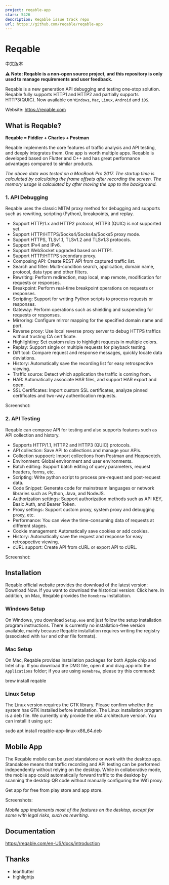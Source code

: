 ```yaml
---
project: reqable-app
stars: 5426
description: Reqable issue track repo
url: https://github.com/reqable/reqable-app
---
```


Reqable
=======

中文版本

⚠️ **Note: Reqable is a non-open source project, and this repository is only used to manage requirements and user feedback.**

Reqable is a new generation API debugging and testing one-stop solution. Reqable fully supports HTTP1 and HTTP2 and partially supports HTTP3(QUIC). Now available on `Windows`, `Mac`, `Linux`, `Android` and `iOS`.

Website: https://reqable.com

What is Reqable?
----------------

**Reqable = Fiddler + Charles + Postman**

Reqable implements the core features of traffic analysis and API testing, and deeply integrates them. One app is worth multiple apps. Reqable is developed based on Flutter and C++ and has great performance advantages compared to similar products.

_The above data was tested on a MacBook Pro 2017. The startup time is calculated by calculating the frame offsets after recording the screen. The memory usage is calculated by after moving the app to the background._

### 1\. API Debugging

Reqable uses the classic MITM proxy method for debugging and supports such as rewriting, scripting (Python), breakpoints, and replay.

-   Support HTTP/1.x and HTTP2 protocol, HTTP3 (QUIC) is not supported yet.
-   Support HTTP/HTTPS/Socks4/Socks4a/Socks5 proxy mode.
-   Support HTTPS, TLSv1.1, TLSv1.2 and TLSv1.3 protocols.
-   Support IPv4 and IPv6.
-   Support WebSocket upgraded based on HTTP1.
-   Support HTTP/HTTPS secondary proxy.
-   Composing API: Create REST API from captured traffic list.
-   Search and filter: Multi-condition search, application, domain name, protocol, data type and other filters.
-   Rewriting: Perform redirection, map local, map remote, modification for requests or responses.
-   Breakpoint: Perform real-time breakpoint operations on requests or responses.
-   Scripting: Support for writing Python scripts to process requests or responses.
-   Gateway: Perform operations such as shielding and suspending for requests or responses.
-   Mirroring: Configure mirror mapping for the specified domain name and port.
-   Reverse proxy: Use local reverse proxy server to debug HTTPS traffics without trusting CA certificate.
-   Highlighting: Set custom rules to highlight requests in multiple colors.
-   Replay: Support single or multiple requests for playback testing.
-   Diff tool: Compare request and response messages, quickly locate data deviations.
-   History: Automatically save the recording list for easy retrospective viewing.
-   Traffic source: Detect which application the traffic is coming from.
-   HAR: Automatically associate HAR files, and support HAR export and open.
-   SSL Certificates: Import custom SSL certificates, analyze pinned certificates and two-way authentication requests.

Screenshot:

### 2\. API Testing

Reqable can compose API for testing and also supports features such as API collection and history.

-   Supports HTTP/1.1, HTTP2 and HTTP3 (QUIC) protocols.
-   API collection: Save API to collections and manage your APIs.
-   Collection suppoert: Import collections from Postman and Hoppscotch.
-   Environment: Global environment and user environments.
-   Batch editing: Support batch editing of query parameters, request headers, forms, etc.
-   Scripting: Write python script to process pre-request and post-request data.
-   Code Snippet: Generate code for mainstream languages ​​or network libraries such as Python, Java, and NodeJS.
-   Authorization settings: Support authorization methods such as API KEY, Basic Auth, and Bearer Token.
-   Proxy settings: Support custom proxy, system proxy and debugging proxy, etc.
-   Performance: You can view the time-consuming data of requests at different stages.
-   Cookie management: Automatically save cookies or add cookies.
-   History: Automatically save the request and response for easy retrospective viewing.
-   cURL support: Create API from cURL or export API to cURL.

Screenshot:

Installation
------------

Reqable official website provides the download of the latest version: Download Now. If you want to download the historical version: Click here. In addition, on Mac, Reqable provides the `Homebrew` installation.

### Windows Setup

On Windows, you download `Setup.exe` and just follow the setup installation program instructions. There is currently no installation-free version available, mainly because Reqable installation requires writing the registry (associated with `har` and other file formats).

### Mac Setup

On Mac, Reqable provides installation packages for both Apple chip and Intel chip. If you download the DMG file, open it and drag app into the `Applications` folder; if you are using `Homebrew`, please try this command:

brew install reqable

### Linux Setup

The Linux version requires the GTK library. Please confirm whether the system has GTK installed before installation. The Linux installation program is a deb file. We currently only provide the x64 architecture version. You can install it using `apt`:

sudo apt install reqable-app-linux-x86\_64.deb

Mobile App
----------

The Reqable mobile can be used standalone or work with the desktop app. Standalone means that traffic recording and API testing can be performed independently without relying on the desktop. While in collaborative mode, the mobile app could automatically forward traffic to the desktop by scanning the desktop QR code without manually configuring the Wifi proxy.

Get app for free from play store and app store.

Screenshots:

_Mobile app implements most of the features on the desktop, except for some with legal risks, such as rewriting._

Documentation
-------------

https://reqable.com/en-US/docs/introduction

Thanks
------

-   leanflutter
-   highlightjs
